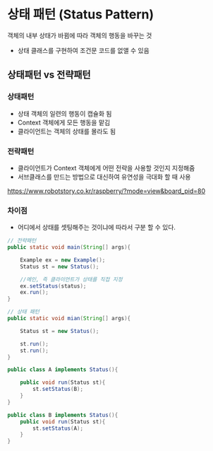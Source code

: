 # 상태 패턴 (Status Pattern)

객체의 내부 상태가 바뀜에 따라 객체의 행동을 바꾸는 것
- 상태 클래스를 구현하여 조건문 코드를 없앨 수 있음


## 상태패턴 vs 전략패턴
### 상태패턴
- 상태 객체의 일련의 행동이 캡슐화 됨
- Context 객체에게 모든 행동을 맡김
- 클라이언트는 객체의 상태를 몰라도 됨

### 전략패턴
- 클라이언트가 Context 객체에게 어떤 전략을 사용할 것인지 지정해줌
- 서브클래스를 만드는 방법으로 대신하여 유연성을 극대화 할 때 사용

https://www.robotstory.co.kr/raspberry/?mode=view&board_pid=80

### 차이점
- 어디에서 상태를 셋팅해주는 것이냐에 따라서 구분 할 수 있다.
```java
// 전략패턴
public static void main(String[] args){

    Example ex = new Example();
    Status st = new Status();

    //메인, 즉 클라이언트가 상태를 직접 지정
    ex.setStatus(status);
    ex.run();
}

// 상태 패턴
public static void mian(String[] args){

    Status st = new Status();

    st.run();
    st.run();
}

public class A implements Status(){

    public void run(Status st){
        st.setStatus(B);
    }
}

public class B implements Status(){
    public void run(Status st){
        st.setStatus(A);
    }
}
```

